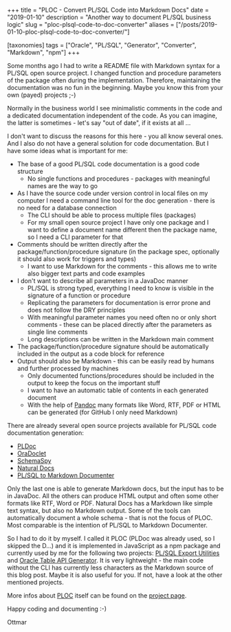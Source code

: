 +++
title = "PLOC - Convert PL/SQL Code into Markdown Docs"
date = "2019-01-10"
description = "Another way to document PL/SQL business logic"
slug = "ploc-plsql-code-to-doc-converter"
aliases = ["/posts/2019-01-10-ploc-plsql-code-to-doc-converter/"]

[taxonomies]
tags = ["Oracle", "PL/SQL", "Generator", "Converter", "Markdown", "npm"]
+++

Some months ago I had to write a README file with Markdown syntax for a PL/SQL open source project. I changed function and procedure parameters of the package often during the implementation. Therefore, maintaining the documentation was no fun in the beginning. Maybe you know this from your own (payed) projects ;-)

Normally in the business world I see minimalistic comments in the code and a dedicated documentation independent of the code. As you can imagine, the latter is sometimes - let's say "out of date", if it exists at all ...

I don't want to discuss the reasons for this here - you all know several ones. And I also do not have a general solution for code documentation. But I have some ideas what is important for me:

- The base of a good PL/SQL code documentation is a good code structure
  - No single functions and procedures - packages with meaningful names are the way to go
- As I have the source code under version control in local files on my computer I need a command line tool for the doc generation - there is no need for a database connection
  - The CLI should be able to process multiple files (packages)
  - For my small open source project I have only one package and I want to define a document name different then the package name, so I need a CLI parameter for that
- Comments should be written directly after the package/function/procedure signature (in the package spec, optionally it should also work for triggers and types)
  - I want to use Markdown for the comments - this allows me to write also bigger text parts and code examples
- I don't want to describe all parameters in a JavaDoc manner
  - PL/SQL is strong typed, everything I need to know is visible in the signature of a function or procedure
  - Replicating the parameters for documentation is error prone and does not follow the DRY principles
  - With meaningful parameter names you need often no or only short comments - these can be placed directly after the parameters as single line comments
  - Long descriptions can be written in the Markdown main comment
- The package/function/procedure signature should be automatically included in the output as a code block for reference
- Output should also be Markdown - this can be easily read by humans and further processed by machines
  - Only documented functions/procedures should be included in the output to keep the focus on the important stuff
  - I want to have an automatic table of contents in each generated document
  - With the help of [Pandoc](https://pandoc.org/) many formats like Word, RTF, PDF or HTML can be generated (for GitHub I only need Markdown)

There are already several open source projects available for PL/SQL code documentation generation:

- [PLDoc](http://pldoc.sourceforge.net/)
- [OraDoclet](http://oradoclet.sourceforge.net/)
- [SchemaSpy](http://schemaspy.sourceforge.net/)
- [Natural Docs](https://www.naturaldocs.org/)
- [PL/SQL to Markdown Documenter](https://github.com/OraOpenSource/plsql-md-doc)

Only the last one is able to generate Markdown docs, but the input has to be in JavaDoc. All the others can produce HTML output and often some other formats like RTF, Word or PDF. Natural Docs has a Markdown like simple text syntax, but also no Markdown output. Some of the tools can automatically document a whole schema - that is not the focus of PLOC. Most comparable is the intention of PL/SQL to Markdown  Documenter.

So I had to do it by myself. I called it PLOC (PLDoc was already used, so I skipped the D...) and it is implemented in JavaScript as a npm package and currently used by me for the following two projects: [PL/SQL Export Utilities](https://github.com/ogobrecht/plex) and [Oracle Table API Generator](https://github.com/OraMUC/table-api-generator). It is very lightweight - the main code without the CLI has currently less characters as the Markdown source of this blog post. Maybe it is also useful for you. If not, have a look at the other mentioned projects.

More infos about [PLOC](https://github.com/ogobrecht/ploc) itself can be found on the [project page](https://github.com/ogobrecht/ploc).

Happy coding and documenting :-)

Ottmar
